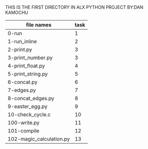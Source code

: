 THIS IS THE FIRST DIRECTORY IN ALX PYTHON PROJECT
BY:DAN KAMOCHU

| file names | task |
| -------- | ------- |
| 0-run | 1 |
| 1-run_inline | 2 |
| 2-print.py | 3 |
| 3-print_number.py | 3 |
| 4-print_float.py | 4 |
| 5-print_string.py | 5 |
| 6-concat.py | 6 | 
| 7-edges.py | 7 |
| 8-concat_edges.py | 8 |
| 9-easter_egg.py | 9 |
| 10-check_cycle.c | 10 |
| 100-write.py | 11 |
| 101-compile | 12 |
| 102-magic_calculation.py | 13 |

